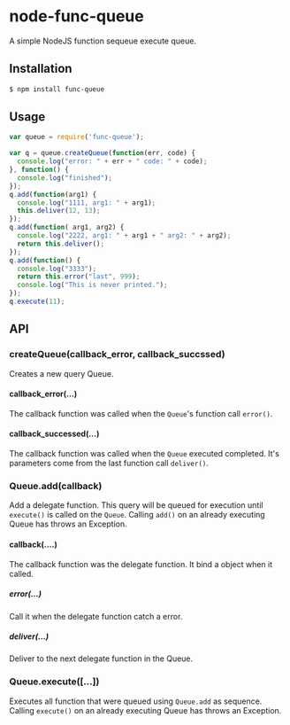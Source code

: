 node-func-queue
===============

A simple NodeJS function sequeue execute queue.

## Installation

```bash
$ npm install func-queue
```

## Usage

```javascript
var queue = require('func-queue');

var q = queue.createQueue(function(err, code) {
  console.log("error: " + err + " code: " + code);
}, function() {
  console.log("finished");
});
q.add(function(arg1) {
  console.log("1111, arg1: " + arg1);
  this.deliver(12, 13);
});
q.add(function( arg1, arg2) {
  console.log("2222, arg1: " + arg1 + " arg2: " + arg2);
  return this.deliver();
});
q.add(function() {
  console.log("3333");
  return this.error("last", 999);
  console.log("This is never printed.");
});
q.execute(11);
```

## API

### createQueue(callback_error, callback_succssed)

Creates a new query Queue.

#### callback_error(...)

The callback function was called when the `Queue`'s function call `error()`.

#### callback_successed(...)

The callback function was called when the `Queue` executed completed. It's
parameters come from the last function call `deliver()`.

### Queue.add(callback)

Add a delegate function. This query will be queued for execution until `execute()`
is called on the `Queue`.
Calling `add()` on an already executing Queue has throws an Exception.

#### callback(....)

The callback function was the delegate function. It bind a object when it called.

##### error(...)

Call it when the delegate function catch a error.

##### deliver(...)

Deliver to the next delegate function in the Queue.

### Queue.execute([...])

Executes all function that were queued using `Queue.add` as sequence.
Calling `execute()` on an already executing Queue has throws an Exception.
